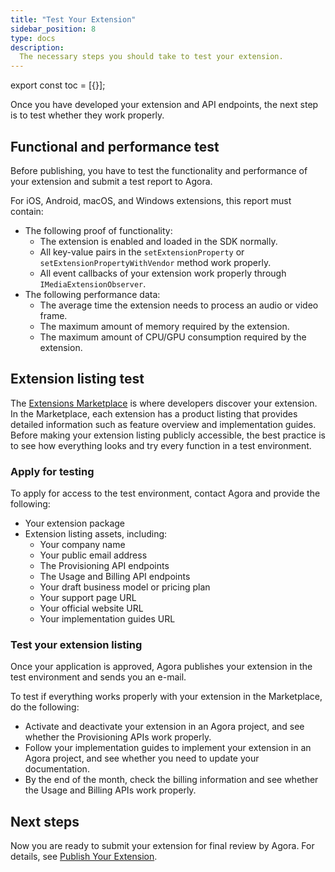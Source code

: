 ```yaml
---
title: "Test Your Extension"
sidebar_position: 8
type: docs
description:
  The necessary steps you should take to test your extension.
---
```


export const toc = [{}];

Once you have developed your extension and API endpoints, the next step is to test whether they work properly.


## Functional and performance test

Before publishing, you have to test the functionality and performance of your extension and submit a test report to Agora.

For iOS, Android, macOS, and Windows extensions, this report must contain:
- The following proof of functionality:
  - The extension is enabled and loaded in the SDK normally.
  - All key-value pairs in the `setExtensionProperty` or `setExtensionPropertyWithVendor`  method work properly.
  - All event callbacks of your extension work properly through `IMediaExtensionObserver`.
- The following performance data:
  - The average time the extension needs to process an audio or video frame.
  - The maximum amount of memory required by the extension.
  - The maximum amount of CPU/GPU consumption required by the extension.

## Extension listing test

The [Extensions Marketplace](https://www.agora.io/en/agora-extensions-marketplace/) is where developers discover your extension. In the Marketplace, each extension has a product listing that provides detailed information such as feature overview and implementation guides. Before making your extension listing publicly accessible, the best practice is to see how everything looks and try every function in a test environment.

### Apply for testing

To apply for access to the test environment, contact Agora and provide the following:

- Your extension package
- Extension listing assets, including:
  - Your company name
  - Your public email address
  - The Provisioning API endpoints
  - The Usage and Billing API endpoints
  - Your draft business model or pricing plan
  - Your support page URL
  - Your official website URL
  - Your implementation guides URL

### Test your extension listing

Once your application is approved, Agora publishes your extension in the test environment and sends you an e-mail.

To test if everything works properly with your extension in the Marketplace, do the following:
- Activate and deactivate your extension in an Agora project, and see whether the Provisioning APIs work properly.
- Follow your implementation guides to implement your extension in an Agora project, and see whether you need to update your documentation.
- By the end of the month, check the billing information and see whether the Usage and Billing APIs work properly.

## Next steps

Now you are ready to submit your extension for final review by Agora. For details, see [Publish Your Extension](./publish-extension).